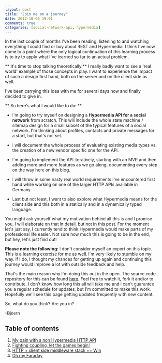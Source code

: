 ```yaml
---
layout: post
title: "Join me on a journey"
date: 2012-10-05 19:01
comments: true
categories: [social-network-api, hypermedia]
---
```

In the last couple of months I've been reading, listening to and watching everything I could find or buy about REST and Hypermedia. I think I've now come to a point where the only logical continuation of this learning process is to try to apply what I've learned so far to an actual problem.

** It's time to stop talking theoretically.** I really badly want to see a 'real world' example of those concepts in play. I want to experience the impact of such a design first hand, both  on the server and on the client side as well.

I've been carrying this idea with me for several days now and finally decided to give in.

** So here's what I would like to do: **

- I'm going to try myself on designing a **Hypermedia API for a social network** from scratch. This will include the whole state machine / sitemap design for a small subset of the typical features of a social network. I'm thinking about profiles, contacts and private messages for a start, but that's not set.

- I will document the whole process of evaluating existing media types vs. the creation of a new vendor specific one for the API.

- I'm going to implement the API iteratively, starting with an MVP and then adding more and more features as we go along, documenting every step on the way here on this blog.

- I will throw in some nasty real world requirements I've encountered first hand while working on one of the larger HTTP APIs available in Germany.

- Last but not least, I want to also explore what Hypermedia means for the client side and this both in a statically and in a dynamically typed language.

You might ask yourself what my motivation behind all this is and I promise you, I will elaborate on that in detail, but not in this post. For the moment let's just say, I currently tend to think Hypermedia would make parts of my professional life easier. Not sure how much this is going to be in the end, but hey, let's just find out!

**Please note the following:** I don't consider myself an expert on this topic. This is a learning exercise for me as well. I'm very likely to stumble on my way. If I do, I thought my chances for getting up again and continuing this journey would improve a lot with outside feedback and help. 

That's the main reason why I'm doing this out in the open. The source code repository for this can be found [here](http://www.github.com/bjro/social-network-api). Feel free to watch it, fork it and/or to contribute. I don't know how long this all will take me and I can't guarantee you a regular schedule for updates, but I'm committed to make this work. Hopefully we'll see this page getting updated frequently with new content.

So, what do you think? Are you in?

-Bjoern

## Table of contents

1. [My pain with a non Hypermedia HTTP API](/2012/10/16/the-pain-of-a-non-hypermedia-http-api/)
2. [Fighting coupling, let the games begin!](/2012/11/12/fighting-coupling/)
3. [HTTP + client side middleware stack == Win](/2013/01/13/http-plus-middlewarestack-equals-win/)
4. [Oh my Faraday](/2013/02/09/oh-my-faraday/)
